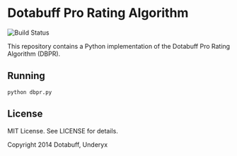 # Dotabuff Pro Rating Algorithm

![Build Status](https://travis-ci.org/underyx/dbpr.svg)

This repository contains a Python implementation of the Dotabuff Pro Rating Algorithm (DBPR).

## Running

`python dbpr.py`

## License

MIT License. See LICENSE for details.

Copyright 2014 Dotabuff, Underyx
